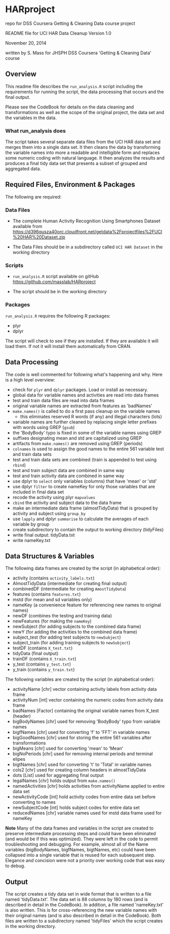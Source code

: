 HARproject
==========

repo for DSS Coursera Getting & Cleaning Data course project

README file for UCI HAR Data Cleanup
Version 1.0

November 20, 2014

written by S. Mass for JHSPH DSS Coursera 'Getting & Cleaning Data' course

## Overview
This readme file describes the  `run_analysis.R` script including the requirements for running the script, the data processing that occurs and the final output.

Please see the CodeBook for details on the data cleaning and transformations as well as the scope of the original project, the data set and the variables in the data.

### What run_analysis does
The script takes several separate data files from the UCI HAR data set and merges them into a single data set.  It then cleans the data by transforming the variable names into more a readable and intelligible form and replaces some numeric coding with natural language.  It then analyzes the results and produces a final tidy data set that presents a subset of grouped and aggregated data.

## Required Files, Environment & Packages
The following are required:

### Data Files
- The complete Human Activity Recognition Using Smartphones Dataset available from https://d396qusza40orc.cloudfront.net/getdata%2Fprojectfiles%2FUCI%20HAR%20Dataset.zip

- The Data Files should be in a subdirectory called `UCI HAR Dataset` in the working directory

### Scripts
- `run_analysis.R` script available on gitHub https://github.com/masslab/HARproject

- The script should be in the working directory

### Packages
`run_analysis.R` requires the following R packages:

- plyr
- dplyr

The script will check to see if they are installed.  If they are available it will load them.  If not it will install them automatically from CRAN.

## Data Processing
The code is well commented for following what's happening and why.  Here is a high level overview:

- check for `plyr` and `dplyr` packages.  Load or install as necessary.
- global data for variable names and activities are read into data frames
- test and train data files are read into data frames
- original variable names are extracted from features as 'badNames'
- `make.names()` is called to do a first pass cleanup on the variable names
  - this eliminates reserved R words (if any) and illegal characters (lots)
- variable names are further cleaned by replacing single letter prefixes with words using GREP (`gsub`)
- the 'BodyBody' typo is fixed in some of the variable names using GREP
- suffixes designating mean and std are capitalized using GREP
- artifacts from `make.names()` are removed using GREP (periods)
- `colnames` is used to assign the good names to the entire 561 variable test and train data sets
- test and train data sets are combined (train is appended to test using `rbind`)
- test and train subject data are combined in same way
- test and train activity data are combined in same way
- use dplyr to `select` only variables (columns) that have 'mean' or 'std'
- use dplyr `filter` to create nameKey for only those variables that are included in final data set
- recode the activity using plyr `mapvalues`
- `cbind` the activity and subject data to the data frame
- make an intermediate data frame (almostTidyData) that is grouped by activity and subject using `group_by`
- use `lapply` and dplyr `summarise` to calculate the averages of each variable by group
- create subdirectory to contain the output to working directory (tidyFiles)
- write final output: tidyData.txt
- write nameKey.txt

## Data Structures & Variables
The following data frames are created by the script (in alphabetical order):

- activity (contains `activity_labels.txt`)
- AlmostTidyData (intermediate for creating final output)
- combinedDF (intermediate for creating `AmostTidyData`)
- features (contains `features.txt`)
- mstd (for mean and sd variables only)
- nameKey (a convenience feature for referencing new names to original names)
- newDF (combines the testing and training data)
- newFeatures (for making the `nameKey`)
- newSubject (for adding subjects to the combined data frame)
- newY (for adding the activities to the combined data frame)
- subject_test (for adding test subjects to `newSubject`)
- subject_train (for adding training subjects to `newSubject`)
- testDF (contains `X_test.txt`)
- tidyData (final output)
- trainDF (contains `X_train.txt`)
- y_test (contains `y_test.txt`)
- y_train (contains `y_train.txt`)

The following variables are created by the script (in alphabetical order):

- activityName [chr] vector containing activity labels from activity data frame
- activityNum [int] vector containing the numeric codes from activity data frame
- badNames [Factor] containing the original variable names from X_test (header)
- bigBodyNames [chr] used for removing 'BodyBody' typo from variable names
- bigfNames [chr] used for converting 'f' to 'FFT' in variable names
- bigGoodNames [chr] used for storing the entire 561 variables after transformations
- bigMeans [chr] used for converting 'mean' to 'Mean'
- bigNoPeriods [chr] used for removing internal periods and terminal elipes
- bigtNames [chr] used for converting 't' to 'Total' in variable names
- cols2 [chr] used for creating column headers in almostTidyData
- dots [List] used for aggregating final output
- legalNames [chr] holds output from `make.names()`
- namedActivities [chr] holds activities from activityName applied to entire data set
- newActivityCode [int] hold activity codes from entire data set before converting to names
- newSubjectCode [int] holds subject codes for entire data set
- reducedNames [chr] variable names used for mstd data frame used for nameKey

**Note** Many of the data frames and variables in the script are created to preserve intermediate processing steps and could have been eliminated (and would be if this was optimized).  They were left in the code to permit troubleshooting and debugging.  For example, almost all of the Name variables (bigBodyNames, bigfNames, bigtNames, etc) could have been collapsed into a single variable that is reused for each subsequent step.  Elegance and concision were not a priority over working code that was easy to debug.

## Output
The script creates a tidy data set in wide format that is written to a file named 'tidyData.txt'.  The data set is 88 columns by 180 rows (and is described in detail in the CodeBook).  In addition, a file named 'nameKey.txt' is also written.  This is for cross-referencing the new variable names with their original names (and is also described in detail in the CodeBook).  Both files are written to a subdirectory named 'tidyFiles' which the script creates in the working directory.












